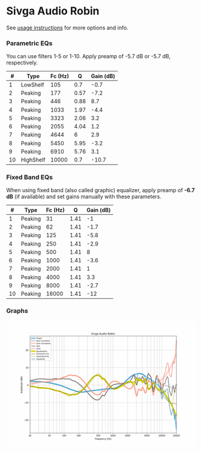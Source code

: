 # Sivga Audio Robin
See [usage instructions](https://github.com/jaakkopasanen/AutoEq#usage) for more options and info.

### Parametric EQs
You can use filters 1-5 or 1-10. Apply preamp of -5.7 dB or -5.7 dB, respectively.

|   # | Type      |   Fc (Hz) |    Q |   Gain (dB) |
|-----|-----------|-----------|------|-------------|
|   1 | LowShelf  |       105 | 0.7  |        -0.7 |
|   2 | Peaking   |       177 | 0.57 |        -7.2 |
|   3 | Peaking   |       446 | 0.88 |         8.7 |
|   4 | Peaking   |      1033 | 1.97 |        -4.4 |
|   5 | Peaking   |      3323 | 2.06 |         3.2 |
|   6 | Peaking   |      2055 | 4.04 |         1.2 |
|   7 | Peaking   |      4644 | 6    |         2.9 |
|   8 | Peaking   |      5450 | 5.95 |        -3.2 |
|   9 | Peaking   |      6910 | 5.76 |         3.1 |
|  10 | HighShelf |     10000 | 0.7  |       -10.7 |

### Fixed Band EQs
When using fixed band (also called graphic) equalizer, apply preamp of **-6.7 dB** (if available) and set gains manually with these parameters.

|   # | Type    |   Fc (Hz) |    Q |   Gain (dB) |
|-----|---------|-----------|------|-------------|
|   1 | Peaking |        31 | 1.41 |        -1   |
|   2 | Peaking |        62 | 1.41 |        -1.7 |
|   3 | Peaking |       125 | 1.41 |        -5.8 |
|   4 | Peaking |       250 | 1.41 |        -2.9 |
|   5 | Peaking |       500 | 1.41 |         8   |
|   6 | Peaking |      1000 | 1.41 |        -3.6 |
|   7 | Peaking |      2000 | 1.41 |         1   |
|   8 | Peaking |      4000 | 1.41 |         3.3 |
|   9 | Peaking |      8000 | 1.41 |        -2.7 |
|  10 | Peaking |     16000 | 1.41 |       -12   |

### Graphs
![](./Sivga%20Audio%20Robin.png)
